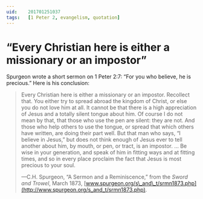 ```yaml
---
uid:	201701251037
tags:	[1 Peter 2, evangelism, quotation]
---
```


# “Every Christian here is either a missionary or an impostor”

Spurgeon wrote a short sermon on 1 Peter 2:7: “For you who believe, he is precious.” Here is his conclusion:

> Every Christian here is either a missionary or an impostor. Recollect that. You either try to spread abroad the kingdom of Christ, or else you do not love him at all. It cannot be that there is a high appreciation of Jesus and a totally silent tongue about him. Of course I do not mean by that, that those who use the pen are silent: they are not. And those who help others to use the tongue, or spread that which others have written, are doing their part well. But that man who says, “I believe in Jesus,” but does not think enough of Jesus ever to tell another about him, by mouth, or pen, or tract, is an impostor. … Be wise in your generation, and speak of him in fitting ways and at fitting times, and so in every place proclaim the fact that Jesus is most precious to your soul.
> 
> —C.H. Spurgeon, “A Sermon and a Reminiscence,” from the *Sword and Trowel*, March 1873, [www.spurgeon.org/s\_and\_t/srmn1873.php](http://www.spurgeon.org/s_and_t/srmn1873.php).
